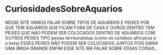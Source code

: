 # CuriosidadesSobreAquarios

NESSE SITE VAMOS FALAR SOBRE TIPOS DE AQUÁRIOS E PEIXES POR QUE TEM AQUARIOS QUE FICAM FORA DE CASA E OUROS DENTRO TEM PEIXES QUE NÃO PODEM SER COLOCADOS DENTRO DE AQUÁRIOS COM OUTROS PEIXES 
TIPO peixes territorialistas (como os ciclídeos africanos e o beta) ESSES PEIXES NÃO PODEM SER COLOCADOS JUNTOS POIS DARIA UMA BRIGA GRANDE ENFIM ESSE SITE IRÁ FALAR SOBRE ESSAS COISAS…
